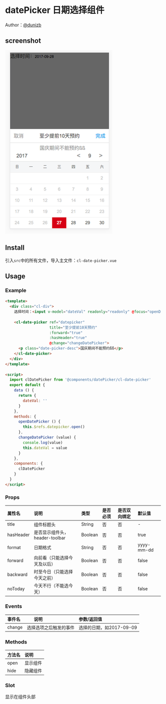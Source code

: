 # datePicker 日期选择组件

Author：[@dunizb](https://github.com/dunizb)

## screenshot
![screenshot.png](screenshot.png)

## Install
引入`src`中的所有文件，导入主文件：`cl-date-picker.vue`

## Usage

### Example
```html
<template>
  <div class="cl-div">
    选择时间：<input v-model="dateVal" readonly="readonly" @focus="openDatePicker" placeholder="请选择" type="text">

    <cl-date-picker ref="datepicker"
                    title="至少提前10天预约"
                    :forward="true"
                    :hasHeader="true"
                    @change="changeDatePicker">
      <p class="date-picker-desc">国庆期间不能预约ßß</p>
    </cl-date-picker>
  </div>
</template>

<script>
  import clDatePicker from '@components/datePicker/cl-date-picker'
  export default {
    data () {
      return {
        dateVal: ''
      }
    },
    methods: {
      openDatePicker () {
        this.$refs.datepicker.open()
      },
      changeDatePicker (value) {
        console.log(value)
        this.dateVal = value
      }
    },
    components: {
      clDatePicker
    }
  }
</script>
```

### Props
|属性名|       说明      |  类型 |是否必须|是否双向绑定|默认值|
|:------|:--------------|:------|:------|:-------|:-----|
|title  |组件标题头      |String  |否     |否       | -  |
|hasHeader  |是否显示组件头，header-toolbar|Boolean  |否 |否  | true  |
|format  |日期格式       |String  |否     |否       | yyyy-mm-dd  |
|forward |向前看（只能选择今天及以后）|Boolean |否     |否    | false|
|backward|时至今日（只能选择今天之前）|Boolean|否     |否     | false|
|noToday|今天不行（不能选今天）|Boolean|否     |否     | false|

### Events
|事件名 |       说明      |  参数/返回值          |
|:------|:--------------|:--------------|
|change |选择选项之后触发的事件| 选择的日期，如2017-09-09  |

### Methods
|方法名 |       说明    |
|:------|:--------------|
|open |显示组件|
|hide |隐藏组件|

### Slot
显示在组件头部
